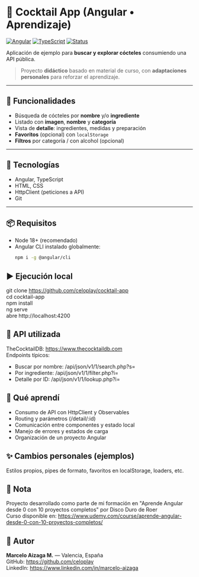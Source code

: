 # 🍹 Cocktail App (Angular • Aprendizaje)
[![Angular](https://img.shields.io/badge/Angular-Framework-informational)]()
[![TypeScript](https://img.shields.io/badge/TypeScript-Language-informational)]()
[![Status](https://img.shields.io/badge/Status-Active-brightgreen)]()

Aplicación de ejemplo para **buscar y explorar cócteles** consumiendo una API pública.  
> Proyecto **didáctico** basado en material de curso, con **adaptaciones personales** para reforzar el aprendizaje.

---

## 🚀 Funcionalidades
- Búsqueda de cócteles por **nombre** y/o **ingrediente**
- Listado con **imagen**, **nombre** y **categoría**
- Vista de **detalle**: ingredientes, medidas y preparación
- **Favoritos** (opcional) con `localStorage`
- **Filtros** por categoría / con alcohol (opcional)

---

## 🧰 Tecnologías
- Angular, TypeScript  
- HTML, CSS  
- HttpClient (peticiones a API)  
- Git

---

## 📦 Requisitos
- Node 18+ (recomendado)  
- Angular CLI instalado globalmente:
  ```bash
  npm i -g @angular/cli

## ▶️ Ejecución local
git clone https://github.com/celoplay/cocktail-app<br>
cd cocktail-app<br>
npm install<br>
ng serve<br>
abre http://localhost:4200


## 🔌 API utilizada

TheCocktailDB: https://www.thecocktaildb.com <br>
Endpoints típicos:

- Buscar por nombre: /api/json/v1/1/search.php?s=<nombre>
- Por ingrediente: /api/json/v1/1/filter.php?i=<ingrediente>
- Detalle por ID: /api/json/v1/1/lookup.php?i=<id>

## 🧠 Qué aprendí

- Consumo de API con HttpClient y Observables<br>
- Routing y parámetros (/detail/:id)
- Comunicación entre componentes y estado local
- Manejo de errores y estados de carga
- Organización de un proyecto Angular

## ✨ Cambios personales (ejemplos)

Estilos propios, pipes de formato, favoritos en localStorage, loaders, etc.

## 📝 Nota
Proyecto desarrollado como parte de mi formación en "Aprende Angular desde 0 con 10 proyectos completos" por Disco Duro de Roer  <br>
Curso disponible en: https://www.udemy.com/course/aprende-angular-desde-0-con-10-proyectos-completos/



## 👤 Autor

**Marcelo Aizaga M.** — Valencia, España  
GitHub: https://github.com/celoplay  
LinkedIn: https://www.linkedin.com/in/marcelo-aizaga
